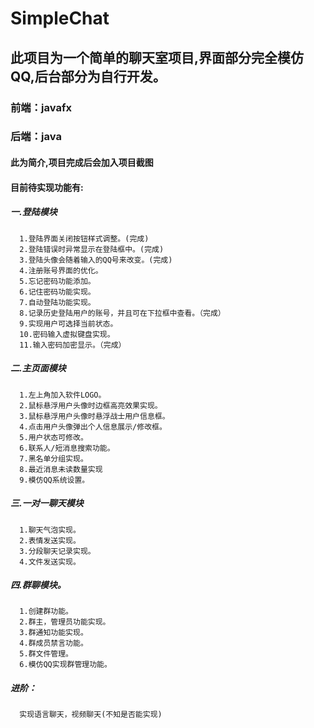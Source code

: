 # SimpleChat

## 此项目为一个简单的聊天室项目,界面部分完全模仿QQ,后台部分为自行开发。

### 前端：javafx
### 后端：java

#### 此为简介,项目完成后会加入项目截图

#### 目前待实现功能有:
##### 一.登陆模块
      1.登陆界面关闭按钮样式调整。(完成)
      2.登陆错误时异常显示在登陆框中。(完成)
      3.登陆头像会随着输入的QQ号来改变。(完成)
      4.注册账号界面的优化。
      5.忘记密码功能添加。
      6.记住密码功能实现。
      7.自动登陆功能实现。
      8.记录历史登陆用户的账号，并且可在下拉框中查看。（完成）
      9.实现用户可选择当前状态。
      10.密码输入虚拟键盘实现。
      11.输入密码加密显示。（完成）
#####      二.主页面模块
      1.左上角加入软件LOGO。
      2.鼠标悬浮用户头像时边框高亮效果实现。
      3.鼠标悬浮用户头像时悬浮战士用户信息框。
      4.点击用户头像弹出个人信息展示/修改框。
      5.用户状态可修改。
      6.联系人/短消息搜索功能。
      7.黑名单分组实现。
      8.最近消息未读数量实现
      9.模仿QQ系统设置。
#####      三.一对一聊天模块
      1.聊天气泡实现。
      2.表情发送实现。
      3.分段聊天记录实现。
      4.文件发送实现。
#####      四.群聊模块。
      1.创建群功能。
      2.群主，管理员功能实现。
      3.群通知功能实现。
      4.群成员禁言功能。
      5.群文件管理。
      6.模仿QQ实现群管理功能。
#####      进阶：
      实现语言聊天，视频聊天(不知是否能实现)
